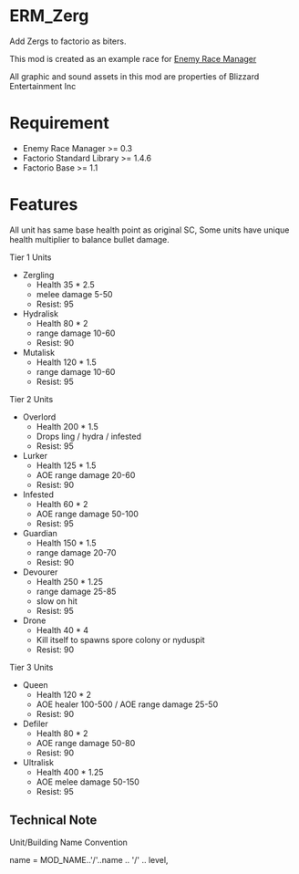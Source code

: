 # ERM_Zerg
Add Zergs to factorio as biters.

This mod is created as an example race for [Enemy Race Manager](https://github.com/heyqule/enemy_race_manager)

All graphic and sound assets in this mod are properties of Blizzard Entertainment Inc

# Requirement
* Enemy Race Manager >= 0.3
* Factorio Standard Library >= 1.4.6
* Factorio Base >= 1.1

# Features
All unit has same base health point as original SC, Some units have unique health multiplier to balance bullet damage.

Tier 1 Units
* Zergling
    - Health 35 * 2.5
    - melee damage 5-50
    - Resist: 95
* Hydralisk
    - Health 80 * 2
    - range damage 10-60
    - Resist: 90
* Mutalisk
    - Health 120 * 1.5
    - range damage 10-60
    - Resist: 95

Tier 2 Units
* Overlord
    - Health 200 * 1.5
    - Drops ling / hydra / infested
    - Resist: 95
* Lurker
    - Health 125 * 1.5
    - AOE range damage 20-60
    - Resist: 90
* Infested
    - Health 60 * 2
    - AOE range damage 50-100
    - Resist: 95
* Guardian
    - Health 150 * 1.5
    - range damage 20-70
    - Resist: 90
* Devourer
    - Health 250 * 1.25
    - range damage 25-85
    - slow on hit
    - Resist: 95
* Drone
    - Health 40 * 4
    - Kill itself to spawns spore colony or nyduspit
    - Resist: 90

Tier 3 Units
* Queen
    - Health 120 * 2
    - AOE healer 100-500 / AOE range damage 25-50
    - Resist: 90
* Defiler
    - Health 80 * 2
    - AOE range damage 50-80
    - Resist: 90
* Ultralisk
    - Health 400 * 1.25
    - AOE melee damage 50-150
    - Resist: 95

Technical Note
--------------------
Unit/Building Name Convention

name = MOD_NAME..'/'..name .. '/' .. level,
